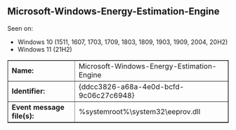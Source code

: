 ## Microsoft-Windows-Energy-Estimation-Engine

Seen on:
* Windows 10 (1511, 1607, 1703, 1709, 1803, 1809, 1903, 1909, 2004, 20H2)
* Windows 11 (21H2)

<table border="1" class="docutils">
  <tbody>
    <tr>
      <td><b>Name:</b></td>
      <td>Microsoft-Windows-Energy-Estimation-Engine</td>
    </tr>
    <tr>
      <td><b>Identifier:</b></td>
      <td>{ddcc3826-a68a-4e0d-bcfd-9c06c27c6948}</td>
    </tr>
    <tr>
      <td><b>Event message file(s):</b></td>
      <td>%systemroot%\system32\eeprov.dll</td>
    </tr>
  </tbody>
</table>

&nbsp;

